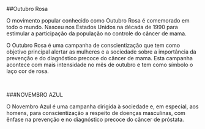 
##Outubro Rosa

O movimento popular conhecido como Outubro Rosa é comemorado em todo o mundo. Nasceu nos 
Estados Unidos na década de 1990 para estimular a participação da população no controle 
do câncer de mama.

O Outubro Rosa é uma campanha de conscientização que tem como objetivo principal alertar 
as mulheres e a sociedade sobre a importância da prevenção e do diagnóstico precoce do 
câncer de mama. Esta campanha acontece com mais intensidade no mês de outubro e tem como 
símbolo o laço cor de rosa.

<br>

###NOVEMBRO AZUL

O Novembro Azul é uma campanha dirigida à sociedade e, em especial, aos homens, para 
conscientização a respeito de doenças masculinas, com ênfase na prevenção e no 
diagnóstico precoce do câncer de próstata.
